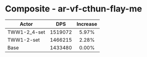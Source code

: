 # Composite - ar-vf-cthun-flay-me
| Actor | DPS | Increase |
|---|:---:|:---:|
|TWW1-2_4-set|1519072|5.97%|
|TWW1-2-set|1466215|2.28%|
|Base|1433480|0.00%|
